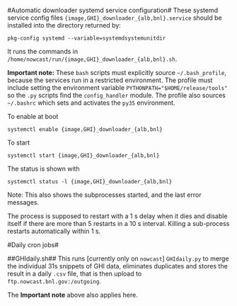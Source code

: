 #Automatic downloader systemd service configuration#
These systemd service config files `{image,GHI}_downloader_{alb,bnl}.service` should be
installed into the directory returned by:

`pkg-config systemd --variable=systemdsystemunitdir`
	
It runs the commands in
`/home/nowcast/run/{image,GHI}_downloader_{alb,bnl}.sh`.

**Important note:** These `bash` scripts must explicitly source
  `~/.bash_profile`, because the services run in a restricted
  environment. The profile must include setting the environment
  variable `PYTHONPATH="$HOME/release/tools"` so the `.py` scripts
  find the `config_handler` module. The profile also sources
  `~/.bashrc` which sets and activates the `py35` environment.

To enable at boot

`systemctl enable {image,GHI}_downloader_{alb,bnl}`
	
To start

`systemctl start {image,GHI}_downloader_{alb,bnl}`
	
The status is shown with

`systemctl status -l {image,GHI}_downloader_{alb,bnl}`
	
Note: This also shows the subprocesses started, and the last error
messages.

The process is supposed to restart with a 1 s delay when it dies and
disable itself if there are more than 5 restarts in a 10 s interval.
Killing a sub-process restarts automatically within 1 s.

#Daily cron jobs#

##GHIdaily.sh##
This runs [currently only on `nowcast`] `GHIdaily.py` to merge the
individual 31s snippets of GHI data, eliminates duplicates and stores
the result in a daily `.csv` file, that is then upload to
`ftp.nowcast.bnl.gov:/outgoing`.

The **Important note** above also applies here.
